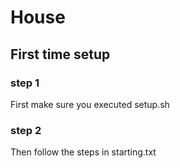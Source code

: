 # House
## First time setup
### step 1
First make sure you executed setup.sh
### step 2
Then follow the steps in starting.txt 
